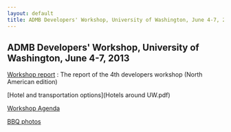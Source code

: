 ```yaml
---
layout: default
title: ADMB Developers' Workshop, University of Washington, June 4-7, 2013
---
```


ADMB Developers' Workshop, University of Washington, June 4-7, 2013
-------------------------------------------------------------------

[Workshop report](4thDevelopersWorkshopReport.pdf)
:  The report of the 4th developers workshop (North American edition)

[Hotel and transportation options](Hotels around UW.pdf)

[Workshop Agenda](June2013workshopagenda.pdf)

[BBQ photos](bbq-photos/)
